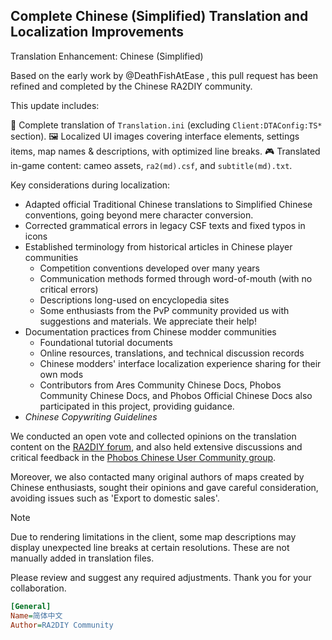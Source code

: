 Complete Chinese (Simplified) Translation and Localization Improvements
---
Translation Enhancement: Chinese (Simplified)

Based on the early work by @DeathFishAtEase , this pull request has been refined and completed by the Chinese RA2DIY community. 

This update includes:

📄 Complete translation of `Translation.ini` (excluding `Client:DTAConfig:TS*` section).
🖼️ Localized UI images covering interface elements, settings items, map names & descriptions, with optimized line breaks.
🎮 Translated in-game content: cameo assets, `ra2(md).csf`, and `subtitle(md).txt`.

Key considerations during localization:
- Adapted official Traditional Chinese translations to Simplified Chinese conventions, going beyond mere character conversion.
- Corrected grammatical errors in legacy CSF texts and fixed typos in icons
- Established terminology from historical articles in Chinese player communities
  - Competition conventions developed over many years
  - Communication methods formed through word-of-mouth (with no critical errors)
  - Descriptions long-used on encyclopedia sites
  - Some enthusiasts from the PvP community provided us with suggestions and materials. We appreciate their help!
- Documentation practices from Chinese modder communities
  - Foundational tutorial documents
  - Online resources, translations, and technical discussion records
  - Chinese modders' interface localization experience sharing for their own mods
  - Contributors from Ares Community Chinese Docs, Phobos Community Chinese Docs, and Phobos Official Chinese Docs also participated in this project, providing guidance.
- *Chinese Copywriting Guidelines*

We conducted an open vote and collected opinions on the translation content on the [RA2DIY forum](https://bbs.ra2diy.com/), and also held extensive discussions and critical feedback in the [Phobos Chinese User Community group](http://qm.qq.com/cgi-bin/qm/qr?_wv=1027&amp;k=f_h7TZoVX_8--ZedVFBMmjRrLBIzjMKJ&amp;authKey=QfNyW4DZUFqL3ZKzGL5PgLUWTnISj0myWn4WGtPPQmi3F%2FP3vfnuBd3YjLFk%2BU94&amp;noverify=0&amp;group_code=630590659).

Moreover, we also contacted many original authors of maps created by Chinese enthusiasts, sought their opinions and gave careful consideration, avoiding issues such as 'Export to domestic sales'.

> [!NOTE]
> Due to rendering limitations in the client, some map descriptions may display unexpected line breaks at certain resolutions. These are not manually added in translation files.

Please review and suggest any required adjustments. Thank you for your collaboration.

```ini
[General]
Name=简体中文
Author=RA2DIY Community
```